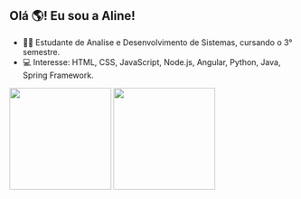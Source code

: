 ## Olá 🌎! Eu sou a Aline!


- 👩‍🎓 Estudante de Analise e Desenvolvimento de Sistemas, cursando o 3° semestre.
- 💻 Interesse: HTML, CSS, JavaScript, Node.js, Angular, Python, Java, Spring Framework.

<div>
  <href="https://github.com/alinnetiburcio">
  <img height="180em" src="https://github-readme-stats.vercel.app/api?username=alinnetiburcio&show_icons=true&theme=dracula&include_all_commits=true&count_private=true"/>
  <img height="180em" src="https://github-readme-stats.vercel.app/api/top-langs/?username=alinnetiburcio&layout=compact&langs_count=168theme=dracula"/>  
</div>


